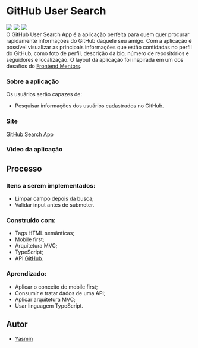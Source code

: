 # GitHub User Search
 <div>
 <img src="https://img.shields.io/badge/-HTML-orange" target="_blank">
 <img src="https://img.shields.io/badge/-CSS-blue" target="_blank">
 <img src="https://img.shields.io/badge/-TypeScript-blue" target="_blank">
 </div>
 O GitHub User Search App é a aplicação perfeita para quem quer procurar rapidamente informações do GitHub daquele seu amigo. Com a aplicação é possível visualizar as principais informações que estão contidadas no perfil do GitHub, como foto de perfil, descrição da bio, número de repositórios e seguidores e localização. O layout da aplicação foi inspirada em um dos desafios do <a href="https://www.frontendmentor.io/challenges/github-user-search-app-Q09YOgaH6" target="_blank">Frontend Mentors</a>.
 
 <h3>Sobre a aplicação</h3>
 <p>Os usuários serão capazes de:</p>
 <ul>
 <li>Pesquisar informações dos usuários cadastrados no GitHub.</li>
 </ul>
 <h3>Site</h3>
 <a href="https://yasmingonc.github.io/github-user/dist/index.html" target="_blank">GitHub Search App</a>
 <h3>Vídeo da aplicação</h3>
 
 <h2> Processo </h2>
 <h3>Itens a serem implementados:</h3>
 <ul>
 <li>Limpar campo depois da busca;</li>
 <li>Validar input antes de submeter.</li>
 </ul>
 <h3>Construído com:</h3>
 <ul>
 <li>Tags HTML semânticas;</li>
 <li>Mobile first;</li>
 <li>Arquitetura MVC;</li>
 <li>TypeScript;</li>
 <li>API <a href="https://docs.github.com/en/rest/users#get-a-user" target="_blank">GitHub</a>.</li>
 </ul>
 <h3>Aprendizado:</h3>
 <ul>
 <li>Aplicar o conceito de mobile first;</li>
 <li>Consumir e tratar dados de uma API;</li>
 <li>Aplicar arquitetura MVC;</li>
 <li>Usar linguagem TypeScript.</li>
 </ul>
 <h2> Autor </h2>
 <ul>
 <li><a href="https://www.linkedin.com/in/yasmin-goncalves/" target="_blank">Yasmin</a></li>
 </ul>
